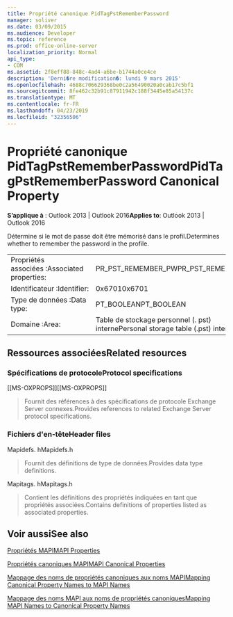 ```yaml
---
title: Propriété canonique PidTagPstRememberPassword
manager: soliver
ms.date: 03/09/2015
ms.audience: Developer
ms.topic: reference
ms.prod: office-online-server
localization_priority: Normal
api_type:
- COM
ms.assetid: 2f8eff88-848c-4ad4-a6be-b1744a0ce4ce
description: 'Derni�re modification�: lundi 9 mars 2015'
ms.openlocfilehash: 4688c706629368be0c2a56490020a0cab17c5bf1
ms.sourcegitcommit: 8fe462c32b91c87911942c188f3445e85a54137c
ms.translationtype: MT
ms.contentlocale: fr-FR
ms.lasthandoff: 04/23/2019
ms.locfileid: "32356506"
---
```

# <a name="pidtagpstrememberpassword-canonical-property"></a><span data-ttu-id="bb584-103">Propriété canonique PidTagPstRememberPassword</span><span class="sxs-lookup"><span data-stu-id="bb584-103">PidTagPstRememberPassword Canonical Property</span></span>

  
  
<span data-ttu-id="bb584-104">**S’applique à** : Outlook 2013 | Outlook 2016</span><span class="sxs-lookup"><span data-stu-id="bb584-104">**Applies to**: Outlook 2013 | Outlook 2016</span></span> 
  
<span data-ttu-id="bb584-105">Détermine si le mot de passe doit être mémorisé dans le profil.</span><span class="sxs-lookup"><span data-stu-id="bb584-105">Determines whether to remember the password in the profile.</span></span>
  
|||
|:-----|:-----|
|<span data-ttu-id="bb584-106">Propriétés associées :</span><span class="sxs-lookup"><span data-stu-id="bb584-106">Associated properties:</span></span>  <br/> |<span data-ttu-id="bb584-107">PR_PST_REMEMBER_PW</span><span class="sxs-lookup"><span data-stu-id="bb584-107">PR_PST_REMEMBER_PW</span></span>  <br/> |
|<span data-ttu-id="bb584-108">Identificateur :</span><span class="sxs-lookup"><span data-stu-id="bb584-108">Identifier:</span></span>  <br/> |<span data-ttu-id="bb584-109">0x6701</span><span class="sxs-lookup"><span data-stu-id="bb584-109">0x6701</span></span>  <br/> |
|<span data-ttu-id="bb584-110">Type de données :</span><span class="sxs-lookup"><span data-stu-id="bb584-110">Data type:</span></span>  <br/> |<span data-ttu-id="bb584-111">PT_BOOLEAN</span><span class="sxs-lookup"><span data-stu-id="bb584-111">PT_BOOLEAN</span></span>  <br/> |
|<span data-ttu-id="bb584-112">Domaine :</span><span class="sxs-lookup"><span data-stu-id="bb584-112">Area:</span></span>  <br/> |<span data-ttu-id="bb584-113">Table de stockage personnel (. pst) interne</span><span class="sxs-lookup"><span data-stu-id="bb584-113">Personal storage table (.pst) internal</span></span>  <br/> |
   
## <a name="related-resources"></a><span data-ttu-id="bb584-114">Ressources associées</span><span class="sxs-lookup"><span data-stu-id="bb584-114">Related resources</span></span>

### <a name="protocol-specifications"></a><span data-ttu-id="bb584-115">Spécifications de protocole</span><span class="sxs-lookup"><span data-stu-id="bb584-115">Protocol specifications</span></span>

<span data-ttu-id="bb584-116">[[MS-OXPROPS]]</span><span class="sxs-lookup"><span data-stu-id="bb584-116">[[MS-OXPROPS]]</span></span> 
  
> <span data-ttu-id="bb584-117">Fournit des références à des spécifications de protocole Exchange Server connexes.</span><span class="sxs-lookup"><span data-stu-id="bb584-117">Provides references to related Exchange Server protocol specifications.</span></span>
    
### <a name="header-files"></a><span data-ttu-id="bb584-118">Fichiers d'en-tête</span><span class="sxs-lookup"><span data-stu-id="bb584-118">Header files</span></span>

<span data-ttu-id="bb584-119">Mapidefs. h</span><span class="sxs-lookup"><span data-stu-id="bb584-119">Mapidefs.h</span></span>
  
> <span data-ttu-id="bb584-120">Fournit des définitions de type de données.</span><span class="sxs-lookup"><span data-stu-id="bb584-120">Provides data type definitions.</span></span>
    
<span data-ttu-id="bb584-121">Mapitags. h</span><span class="sxs-lookup"><span data-stu-id="bb584-121">Mapitags.h</span></span>
  
> <span data-ttu-id="bb584-122">Contient les définitions des propriétés indiquées en tant que propriétés associées.</span><span class="sxs-lookup"><span data-stu-id="bb584-122">Contains definitions of properties listed as associated properties.</span></span>
    
## <a name="see-also"></a><span data-ttu-id="bb584-123">Voir aussi</span><span class="sxs-lookup"><span data-stu-id="bb584-123">See also</span></span>



[<span data-ttu-id="bb584-124">Propriétés MAPI</span><span class="sxs-lookup"><span data-stu-id="bb584-124">MAPI Properties</span></span>](mapi-properties.md)
  
[<span data-ttu-id="bb584-125">Propriétés canoniques MAPI</span><span class="sxs-lookup"><span data-stu-id="bb584-125">MAPI Canonical Properties</span></span>](mapi-canonical-properties.md)
  
[<span data-ttu-id="bb584-126">Mappage des noms de propriétés canoniques aux noms MAPI</span><span class="sxs-lookup"><span data-stu-id="bb584-126">Mapping Canonical Property Names to MAPI Names</span></span>](mapping-canonical-property-names-to-mapi-names.md)
  
[<span data-ttu-id="bb584-127">Mappage des noms MAPI aux noms de propriétés canoniques</span><span class="sxs-lookup"><span data-stu-id="bb584-127">Mapping MAPI Names to Canonical Property Names</span></span>](mapping-mapi-names-to-canonical-property-names.md)


